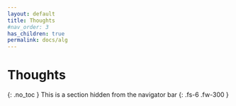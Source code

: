 ```yaml
---
layout: default
title: Thoughts
#nav_order: 3
has_children: true
permalink: docs/alg
---
```


# Thoughts
{: .no_toc }
This is a section hidden from the navigator bar
{: .fs-6 .fw-300 }

